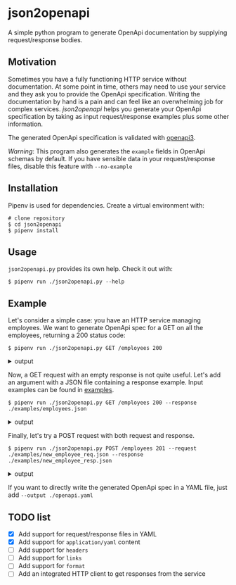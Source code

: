 # json2openapi

A simple python program to generate OpenApi documentation by supplying request/response bodies.

## Motivation

Sometimes you have a fully functioning HTTP service without documentation.
At some point in time, others may need to use your service and they ask you to provide the OpenApi specification.
Writing the documentation by hand is a pain and can feel like an overwhelming job for complex services.
_json2openapi_ helps you generate your OpenApi specification by taking as input request/response examples plus some
other information.

The generated OpenApi specification is validated with [openapi3](https://github.com/Dorthu/openapi3).

_Warning_: This program also generates the `example` fields in OpenApi schemas by default.
If you have sensible data in your request/response files, disable this feature with `--no-example`

## Installation

Pipenv is used for dependencies. Create a virtual environment with:

```shell script
# clone repository
$ cd json2openapi
$ pipenv install 
```

## Usage

`json2openapi.py` provides its own help. Check it out with:

```shell script
$ pipenv run ./json2openapi.py --help
```

## Example

Let's consider a simple case: you have an HTTP service managing employees.
We want to generate OpenApi spec for a GET on all the employees, returning a 200 status code:

```shell script
$ pipenv run ./json2openapi.py GET /employees 200
```

<details><summary>output</summary>

```yaml
openapi: 3.0.0
info:
  title: Generated by json2openapi
  version: v1
paths:
  /employees:
    get:
      responses:
        200:
          description: ''
```

</details>

Now, a GET request with an empty response is not quite useful.
Let's add an argument with a JSON file containing a response example.
Input examples can be found in [examples](./examples).

```shell script
$ pipenv run ./json2openapi.py GET /employees 200 --response ./examples/employees.json
```

<details><summary>output</summary>

```yaml
openapi: 3.0.0
info:
  title: Generated by json2openapi
  version: v1
paths:
  /employees:
    get:
      responses:
        200:
          description: ''
          content:
            application/json:
              schema:
                type: array
                items:
                  type: object
                  properties:
                    id:
                      type: integer
                      example: 1
                    name:
                      type: string
                      example: Dwight Schrute
                    role:
                      type: string
                      example: salesman
```

</details>

Finally, let's try a POST request with both request and response.

```shell script
$ pipenv run ./json2openapi.py POST /employees 201 --request ./examples/new_employee_req.json --response ./examples/new_employee_resp.json
```

<details><summary>output</summary>

```yaml
openapi: 3.0.0
info:
  title: Generated by json2openapi
  version: v1
paths:
  /employees:
    post:
      requestBody:
        content:
          application/json:
            schema:
              type: object
              properties:
                name:
                  type: string
                  example: Michael Scott
                role:
                  type: string
                  example: manager
      responses:
        201:
          description: ''
          content:
            application/json:
              schema:
                type: object
                properties:
                  id:
                    type: integer
                    example: 4
                  name:
                    type: string
                    example: Michael Scott
                  role:
                    type: string
                    example: manager
```

</details>

If you want to directly write the generated OpenApi spec in a YAML file, just add `--output ./openapi.yaml`

## TODO list

- [x] Add support for request/response files in YAML
- [x] Add support for `application/yaml` content
- [ ] Add support for `headers`
- [ ] Add support for `links`
- [ ] Add support for `format`
- [ ] Add an integrated HTTP client to get responses from the service
